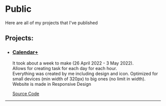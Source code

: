 # Public
Here are all of my projects that I've published

## Projects:
- ### [Calendar+](https://calendar-plus-rd.netlify.app)

  It took about a week to make (26 April 2022 - 3 May 2022). <br>
  Allows for creating task for each day for each hour. <br>
  Everything was created by me including design and icon. Optimized for small devices (min width of 320px) to big ones (no limit in width). Website is made               in Responsive Design<br>

  [Source Code](https://github.com/Radoslaw-Drab/Projects-Public/tree/main/Calendar%2B)

<hr>
